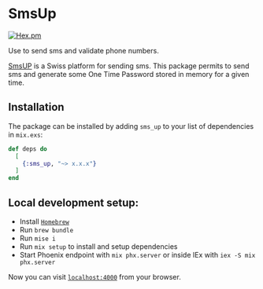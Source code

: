 SmsUp
========
[![Hex.pm](https://img.shields.io/hexpm/v/sms_up.svg)](https://hex.pm/packages/sms_up)

Use to send sms and validate phone numbers.

[SmsUP](https://smsup.ch) is a Swiss platform for sending sms.
This package permits to send sms and generate some One Time Password stored in memory for a given time.

## Installation

The package can be installed by adding `sms_up` to your list of dependencies in `mix.exs`:

```elixir
def deps do
  [
    {:sms_up, "~> x.x.x"}
  ]
end
```

## Local development setup:

* Install [`Homebrew`](https://brew.sh)
* Run `brew bundle`
* Run `mise i`
* Run `mix setup` to install and setup dependencies
* Start Phoenix endpoint with `mix phx.server` or inside IEx with `iex -S mix phx.server`

Now you can visit [`localhost:4000`](http://localhost:4000) from your browser.
